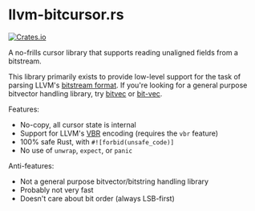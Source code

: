 llvm-bitcursor.rs
=================

[![Crates.io](https://img.shields.io/crates/v/llvm-bitcursor)](https://crates.io/crates/llvm-bitcursor)

A no-frills cursor library that supports reading unaligned fields from
a bitstream.

This library primarily exists to provide low-level support for the task
of parsing LLVM's [bitstream format](https://llvm.org/docs/BitCodeFormat.html).
If you're looking for a general purpose bitvector handling library, try
[bitvec](https://crates.io/crates/bitvec) or [bit-vec](https://crates.io/crates/bit-vec).

Features:

* No-copy, all cursor state is internal
* Support for LLVM's [VBR](https://llvm.org/docs/BitCodeFormat.html#variable-width-value) encoding
  (requires the `vbr` feature)
* 100% safe Rust, with `#![forbid(unsafe_code)]`
* No use of `unwrap`, `expect`, or `panic`

Anti-features:

* Not a general purpose bitvector/bitstring handling library
* Probably not very fast
* Doesn't care about bit order (always LSB-first)
